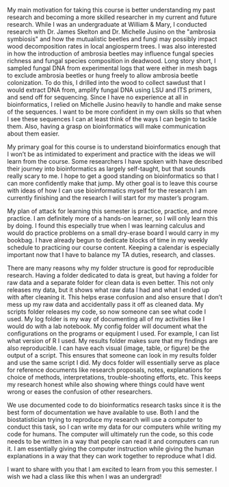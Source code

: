 My main motivation for taking this course is better understanding my past research and becoming a more skilled researcher in my current and future research. While I was an undergraduate at William & Mary, I conducted research with Dr. James Skelton and Dr. Michelle Jusino on the "ambrosia symbiosis" and how the mutualistic beetles and fungi may possibly impact wood decomposition rates in local angiosperm trees. I was also interested in how the introduction of ambrosia beetles may influence fungal species richness and fungal species composition in deadwood. Long story short, I sampled fungal DNA from experimental logs that were either in mesh bags to exclude ambrosia beetles or hung freely to allow ambrosia beetle colonization. To do this, I drilled into the wood to collect sawdust that I would extract DNA from, amplify fungal DNA using LSU and ITS primers, and send off for sequencing. Since I have no experience at all in bioinformatics, I relied on Michelle Jusino heavily to handle and make sense of the sequences. I want to be more confident in my own skills so that when I see these sequences I can at least think of the ways I can begin to tackle them. Also, having a grasp on bioinformatics will make communication about them easier. 

My primary goal for this course is to understand bioinformatics enough that I won’t be as intimidated to experiment and practice with the ideas we will learn from the course. Some researchers I have spoken with have described their journey into bioinformatics as largely self-taught, but that sounds really scary to me. I hope to get a good standing on bioinformatics so that I can more confidently make that jump. My other goal is to leave this course with ideas of how I can use bioinformatics myself for the research I am currently finishing and the research I will start for my master’s program. 

My plan of attack for learning this semester is practice, practice, and more practice. I am definitely more of a hands-on learner, so I will only learn this by doing. I found this especially true when I was learning calculus and would do practice problems on a small dry-erase board I would carry in my bookbag. I have already begun to dedicate blocks of time in my weekly schedule to practicing our course content. Keeping a calendar is especially important now that I have to balance my TA duties, research, and classes. 

There are many reasons why my folder structure is good for reproducible research. Having a folder dedicated to data is great, but having a folder for raw data and a separate folder for clean data is even better. This not only releases my data, but it shows what raw data I had and what I ended up with after cleaning it. This helps erase confusion and also ensure that I don’t mess up my raw data and accidentally pass it off as cleaned data. My scripts folder releases my code, so now someone can see what code I used. My log folder is my way of documenting all of my activities like I would do with a lab notebook. My config folder will document what the configurations on the programs or equipment I used. For example, I can list what version of R I used. My results folder makes sure that my findings are also reproducible. I can have each visual (image, table, or figure) be the output of a script. This ensures that someone can look in my results folder and use the same script I did. My docs folder will essentially serve as place for reference documents like research proposals, notes, explanations for choice of methods, interpretations, trouble-shooting efforts, etc. This keeps my research honest while also showing where things could have went wrong or eases the confusion of other researchers. 

We use documented code to do bioinformatics research tasks since it is the best form of documentation we have available to use. Both I and the biostatistician trying to reproduce my research will use a computer to conduct this task, so I can write my data for our computers while writing my code for humans. The computer will ultimately run the code, so this code needs to be written in a way that people can read it and computers can run it. I am essentially giving the computer instruction while giving the human explanations in a way that they can work together to reproduce what I did.  

I want to share with you that I am excited to learn from you this semester. I wish we had a class like this when I was an undergrad! 

